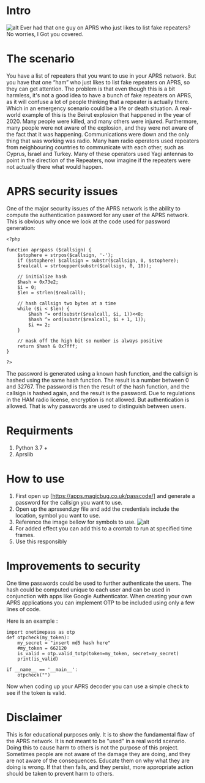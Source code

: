 # Intro
![alt](https://external-content.duckduckgo.com/iu/?u=http%3A%2F%2Fqrznow.com%2Fwp-content%2Fuploads%2F2015%2F11%2Faprsfi-largerlogo-blog-scaled.png&f=1&nofb=1)
Ever had that one guy on APRS who just likes to list fake repeaters? No worries, I Got you covered. 
# The scenario
You have a list of repeaters that you want to use in your APRS network. But you have that one “ham” who just likes to list fake repeaters on APRS, so they can get attention. The problem is that even though this is a bit harmless, it's not a good idea to have a bunch of fake repeaters on APRS, as it will confuse a lot of people thinking that a repeater is actually there. Which in an emergency scenario could be a life or death situation. A real-world example of this is the Beirut explosion that happened in the year of 2020. Many people were killed, and many others were injured. Furthermore, many people were not aware of the explosion, and they were not aware of the fact that it was happening. Communications were down and the only thing that was working was radio. Many ham radio operators used repeaters from neighbouring countries to communicate with each other, such as Cyprus, Israel and Turkey. Many of these operators used Yagi antennas to point in the direction of the Repeaters, now imagine if the repeaters were not actually there what would happen. 
# APRS security issues
One of the major security issues of the APRS network is the ability to compute the authentication password for any user of the APRS network. 
This is obvious why once we look at the code used for password generation:
```
<?php

function aprspass ($callsign) { 
	$stophere = strpos($callsign, '-'); 
	if ($stophere) $callsign = substr($callsign, 0, $stophere); 
	$realcall = strtoupper(substr($callsign, 0, 10)); 

	// initialize hash 
	$hash = 0x73e2; 
	$i = 0; 
	$len = strlen($realcall); 

	// hash callsign two bytes at a time 
	while ($i < $len) { 
		$hash ^= ord(substr($realcall, $i, 1))<<8; 
		$hash ^= ord(substr($realcall, $i + 1, 1)); 
		$i += 2; 
	} 

	// mask off the high bit so number is always positive 
	return $hash & 0x7fff; 
} 

?>
```
The password is generated using a known hash function, and the callsign is hashed using the same hash function. The result is a number between 0 and 32767. The password is then the result of the hash function, and the callsign is hashed again, and the result is the password.
Due to regulations in the HAM radio license, encryption is not allowed. But authentication is allowed. That is why passwords are used to distinguish  between users. 
# Requirments 
1. Python 3.7 +
2. Aprslib


# How to use 

1. First open up [https://apps.magicbug.co.uk/passcode/] and generate a password for the callsign you want to use. 
2. Open up the aprssend.py file and add the credentials include the location, symbol you want to use.
3. Reference the image bellow for symbols to use.
   ![alt](http://www.aprs.org/symbols/Icon-set.gif)
3. For added effect you can add this to a crontab to run at specified time frames. 
4. Use this responsibly 

# Improvements to security
One time passwords could be used to further authenticate the users. The hash could be computed unique to each user and can be used in conjunction with apps like Google Authenticator. 
When creating your own APRS applications you can implement OTP to be included using only a few lines of code. 

Here is an example : 
```
import onetimepass as otp
def otpcheck(my_token):
    my_secret = "insert md5 hash here"
    #my_token = 662120
    is_valid = otp.valid_totp(token=my_token, secret=my_secret)
    print(is_valid)

if __name__ == '__main__':
    otpcheck("")
```
Now when coding up your APRS decoder you can use a simple check to see if the token is valid.


# Disclaimer
This is for educational purposes only. It is to show the fundamental flaw of the APRS network. It is not meant to be "used" in a real world scenario. Doing this to cause harm to others is not the purpose of this project. Sometimes people are not aware of the damage they are doing, and they are not aware of the consequences. Educate them on why what they are doing is wrong. If that then fails, and they persist, more appropriate action should be taken to prevent harm to others.